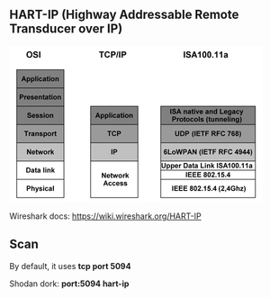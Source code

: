 ## HART-IP (Highway Addressable Remote Transducer over IP)

![HART-IP Layers](docs/img/hart_layers.jpg)

Wireshark docs: https://wiki.wireshark.org/HART-IP

## Scan

By default, it uses **tcp port 5094**

Shodan dork: **port:5094 hart-ip**